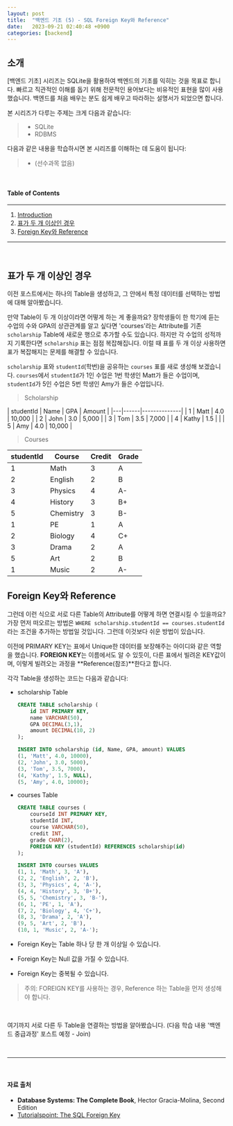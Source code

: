 ```yaml
---
layout: post
title:  "백엔드 기초 (5) - SQL Foreign Key와 Reference"
date:   2023-09-21 02:40:48 +0900
categories: [backend]
---
```



## 소개
[백엔드 기초] 시리즈는 SQLite을 활용하여 백엔드의 기초를 익히는 것을 목표로 합니다. 빠르고 직관적인 이해를 돕기 위해 전문적인 용어보다는 비유적인 표현을 많이 사용했습니다. 백엔드를 처음 배우는 분도 쉽게 배우고 따라하는 설명서가 되었으면 합니다.

본 시리즈가 다루는 주제는 크게 다음과 같습니다:
> - SQLite
> - RDBMS

다음과 같은 내용을 학습하시면 본 시리즈를 이해하는 데 도움이 됩니다:
> - (선수과목 없음)

&nbsp;
&nbsp;
&nbsp;
&nbsp;
&nbsp;

#### Table of Contents
---
1. [Introduction](#소개)
2. [표가 두 개 이상인 경우](#표가-두-개-이상인-경우)
3. [Foreign Key와 Reference](#foreign-key와-reference)

---

&nbsp;
&nbsp;
&nbsp;
&nbsp;
&nbsp;


## 표가 두 개 이상인 경우
이전 포스트에서는 하나의 Table을 생성하고, 그 안에서 특정 데이터를 선택하는 방법에 대해 알아봤습니다.

만약 Table이 두 개 이상이라면 어떻게 하는 게 좋을까요? 장학생들이 한 학기에 듣는 수업의 수와 GPA의 상관관계를 알고 싶다면 'courses'라는 Attribute를 기존 `scholarship` Table에 새로운 행으로 추가할 수도 있습니다. 하지만 각 수업의 성적까지 기록한다면 `scholarship` 표는 점점 복잡해집니다. 이럴 때 표를 두 개 이상 사용하면 표가 복잡해지는 문제를 해결할 수 있습니다.

`scholarship` 표와 `studentId`(학번)을 공유하는 `courses` 표를 새로 생성해 보겠습니다. `courses`에서 `studentId`가 1인 수업은 1번 학생인 Matt가 들은 수업이며, `studentId`가 5인 수업은 5번 학생인 Amy가 들은 수업입니다.


> Scholarship

  | studentId | Name | GPA   | Amount   |
  |---|------|--------------|
  | 1 | Matt  | 4.0 | 10,000 |
  | 2 | John  | 3.0  | 5,000 |
  | 3 | Tom  | 3.5  | 7,000 |
  | 4 | Kathy  | 1.5  |  |
  | 5 | Amy | 4.0 | 10,000 |

> Courses

  | studentId | Course   | Credit | Grade  |
  |----|----------|--------|-------|
  | 1  | Math     | 3      | A     |
  | 2  | English  | 2      | B     |
  | 3  | Physics  | 4      | A-    |
  | 4  | History  | 3      | B+    |
  | 5  | Chemistry| 3      | B-    |
  | 1  | PE       | 1      | A     |
  | 2  | Biology  | 4      | C+    |
  | 3  | Drama    | 2      | A     |
  | 5  | Art      | 2      | B     |
  | 1  | Music    | 2      | A-    |


## Foreign Key와 Reference

그런데 이런 식으로 서로 다른 Table의 Attribute를 어떻게 하면 연결시킬 수 있을까요? 가장 먼저 떠오르는 방법은 `WHERE scholarship.studentId == courses.studentId`라는 조건을 추가하는 방법일 것입니다. 그런데 이것보다 쉬운 방법이 있습니다.

이전에 PRIMARY KEY는 표에서 Unique한 데이터를 보장해주는 아이디와 같은 역할을 했습니다. **FOREIGN KEY**는 이름에서도 알 수 있듯이, 다른 표에서 빌려온 KEY값이며, 이렇게 빌려오는 과정을 **Reference(참조)**한다고 합니다.



각각 Table을 생성하는 코드는 다음과 같습니다:

- scholarship Table

  ```sql
  CREATE TABLE scholarship (
      id INT PRIMARY KEY,
      name VARCHAR(50),
      GPA DECIMAL(3,1),
      amount DECIMAL(10, 2)
  );

  INSERT INTO scholarship (id, Name, GPA, amount) VALUES
  (1, 'Matt', 4.0, 10000),
  (2, 'John', 3.0, 5000),
  (3, 'Tom', 3.5, 7000),
  (4, 'Kathy', 1.5, NULL),
  (5, 'Amy', 4.0, 10000);
  ```

- courses Table
  ```sql
  CREATE TABLE courses (
      courseId INT PRIMARY KEY,
      studentId INT,
      course VARCHAR(50),
      credit INT,
      grade CHAR(2),
      FOREIGN KEY (studentId) REFERENCES scholarship(id)
  );

  INSERT INTO courses VALUES
  (1, 1, 'Math', 3, 'A'),
  (2, 2, 'English', 2, 'B'),
  (3, 3, 'Physics', 4, 'A-'),
  (4, 4, 'History', 3, 'B+'),
  (5, 5, 'Chemistry', 3, 'B-'),
  (6, 1, 'PE', 1, 'A'),
  (7, 2, 'Biology', 4, 'C+'),
  (8, 3, 'Drama', 2, 'A'),
  (9, 5, 'Art', 2, 'B'),
  (10, 1, 'Music', 2, 'A-');
  ```

- Foreign Key는 Table 하나 당 한 개 이상일 수 있습니다.
- Foreign Key는 Null 값을 가질 수 있습니다.
- Foreign Key는 중복될 수 있습니다.

> 주의: FOREIGN KEY를 사용하는 경우, Reference 하는 Table을 먼저 생성해야 합니다.

&nbsp;

여기까지 서로 다른 두 Table을 연결하는 방법을 알아봤습니다. (다음 학습 내용 '백엔드 중급과정' 포스트 예정 - Join)

&nbsp;
&nbsp;

---

&nbsp;
&nbsp;
&nbsp;
&nbsp;
&nbsp;

#### 자료 출처
- **Database Systems: The Complete Book**, Hector Gracia-Molina, Second Edition
- [Tutorialspoint: The SQL Foreign Key](#https://www.tutorialspoint.com/sql/sql-foreign-key.htm)
